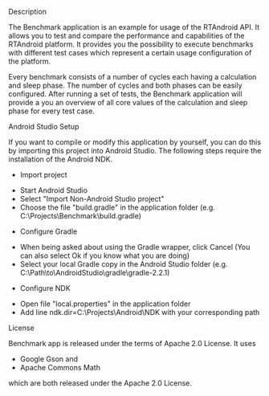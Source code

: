 Description

The Benchmark application is an example for usage of the RTAndroid API.
It allows you to test and compare the performance and capabilities of the RTAndroid platform.
It provides you the possibility to execute benchmarks with different test cases which represent a certain usage configuration of the platform.

Every benchmark consists of a number of cycles each having a calculation and sleep phase.
The number of cycles and both phases can be easily configured.
After running a set of tests, the Benchmark application will provide a you an overview of all core values of the calculation and sleep phase for every test case.

Android Studio Setup

If you want to compile or modify this application by yourself, you can do this by importing this project into Android Studio.
The following steps require the installation of the Android NDK.

* Import project
 - Start Android Studio
 - Select "Import Non-Android Studio project"
 - Choose the file "build.gradle" in the application folder (e.g. C:\Projects\Benchmark\build.gradle)
* Configure Gradle
 - When being asked about using the Gradle wrapper, click Cancel (You can also select Ok if you know what you are doing)
 - Select your local Gradle copy in the Android Studio folder (e.g. C:\Path\to\AndroidStudio\gradle\gradle-2.2.1)
* Configure NDK
 - Open file "local.properties" in the application folder
 - Add line ndk.dir=C:\Projects\Android\NDK with your corresponding path

License

Benchmark app is released under the terms of Apache 2.0 License. It uses
* Google Gson and
* Apache Commons Math

which are both released under the Apache 2.0 License.
